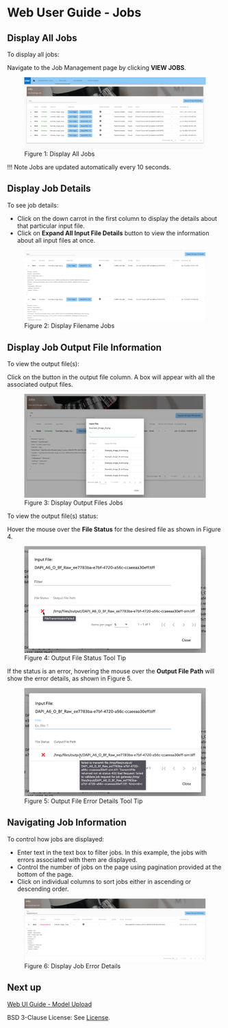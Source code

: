 # Web User Guide - Jobs

## Display All Jobs

To display all jobs: 

   Navigate to the Job Management page by clicking **VIEW JOBS**.

   <figure class="figure-image">
   <img src="..\images\DisplayAllJobs.jpg" alt="Figure 1: Display All Jobs">
   <figcaption>Figure 1: Display All Jobs</figcaption>
   </figure>

!!! Note
    Jobs are updated automatically every 10 seconds.

## Display Job Details

To see job details:

- Click on the down carrot in the first column to display the details about that particular input file.
- Click on **Expand All Input File Details** button to view the information about all input files at once.


<figure class="figure-image">
<img src="..\images\DisplayFilenameJobs.jpg" alt="Figure 2: Display Filename Jobs">
<figcaption>Figure 2: Display Filename Jobs</figcaption>
</figure>

## Display Job Output File Information 

To view the output file(s):

Click on the button in the output file column. A box will appear with all the associated 
output files. 

<figure class="figure-image">
<img src="..\images\DisplayOutputfilesJobs.jpg" alt="Figure 3: Display Output Files Jobs">
<figcaption>Figure 3: Display Output Files Jobs</figcaption>
</figure>

To view the output file(s) status:

Hover the mouse over the **File Status** for the desired file as shown in Figure 4. 

<figure class="figure-image">
<img src="..\images\OutputFileStatusToolTip.png" alt="Figure 4: Output File Status Tool Tip">
<figcaption>Figure 4: Output File Status Tool Tip</figcaption>
</figure>

If the status is an error, hovering the mouse over the **Output File Path** will show the error details, as shown in Figure 5.

<figure class="figure-image">
<img src="..\images\OutputFileErrDetailsToolTip.png" alt="Figure 5: Output File Error Details Tool Tip">
<figcaption>Figure 5: Output File Error Details Tool Tip</figcaption>
</figure>


## Navigating Job Information

To control how jobs are displayed:

* Enter text in the text box to filter jobs. In this example, the jobs with errors associated with them are displayed.
* Control the number of jobs on the page using pagination provided at the bottom of the page.
* Click on individual columns to sort jobs either in ascending or descending order.

<figure class="figure-image">
<img src="..\images\DisplayJobErrorDetails.jpg" alt="Figure 6: Display Job Error Details">
<figcaption>Figure 6: Display Job Error Details</figcaption>
</figure>

## Next up

[Web UI Guide - Model Upload](./ms-web-ui-guide-upload-model.md)

BSD 3-Clause License: See [License](../LICENSE.md).
